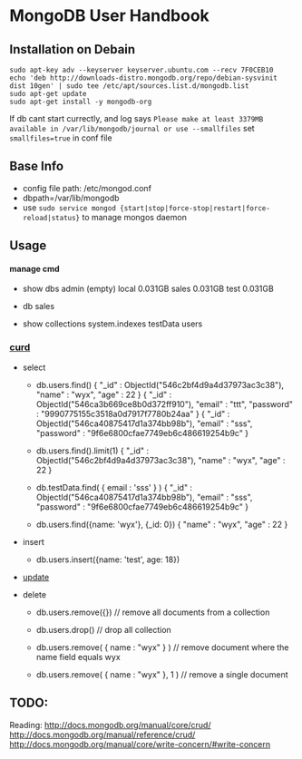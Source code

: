 # MongoDB User Handbook

## Installation on Debain
```
sudo apt-key adv --keyserver keyserver.ubuntu.com --recv 7F0CEB10
echo 'deb http://downloads-distro.mongodb.org/repo/debian-sysvinit dist 10gen' | sudo tee /etc/apt/sources.list.d/mongodb.list
sudo apt-get update
sudo apt-get install -y mongodb-org
```

If db cant start currectly, and log says
`Please make at least 3379MB available in /var/lib/mongodb/journal or use --smallfiles`
set `smallfiles=true` in conf file

## Base Info
* config file path: /etc/mongod.conf
* dbpath=/var/lib/mongodb
* use `sudo service mongod {start|stop|force-stop|restart|force-reload|status}` to manage mongos daemon

## Usage
#### manage cmd
* show dbs
    admin  (empty)
    local  0.031GB
    sales  0.031GB
    test   0.031GB

* db
    sales

* show collections
    system.indexes
    testData
    users

### [curd](http://docs.mongodb.org/manual/core/crud-introduction/)

- select
  * db.users.find()
      { "_id" : ObjectId("546c2bf4d9a4d37973ac3c38"), "name" : "wyx", "age" : 22 }
      { "_id" : ObjectId("546ca3b669ce8b0d372ff910"), "email" : "ttt", "password" : "9990775155c3518a0d7917f7780b24aa" }
      { "_id" : ObjectId("546ca40875417d1a374bb98b"), "email" : "sss", "password" : "9f6e6800cfae7749eb6c486619254b9c" }

  * db.users.find().limit(1)
      { "_id" : ObjectId("546c2bf4d9a4d37973ac3c38"), "name" : "wyx", "age" : 22 }

  * db.testData.find( { email : 'sss' } )
      { "_id" : ObjectId("546ca40875417d1a374bb98b"), "email" : "sss", "password" : "9f6e6800cfae7749eb6c486619254b9c" }

  * db.users.find({name: 'wyx'}, {_id: 0})
      { "name" : "wyx", "age" : 22 }

- insert
  * db.users.insert({name: 'test', age: 18})

- [update](http://docs.mongodb.org/manual/tutorial/modify-documents/)

- delete
  * db.users.remove({}) // remove all documents from a collection
  * db.users.drop() // drop all collection

  * db.users.remove( { name : "wyx" } ) // remove document where the name field equals wyx
  * db.users.remove( { name : "wyx" }, 1 ) // remove a single document


## TODO:

Reading:
    http://docs.mongodb.org/manual/core/crud/
    http://docs.mongodb.org/manual/reference/crud/
    http://docs.mongodb.org/manual/core/write-concern/#write-concern
